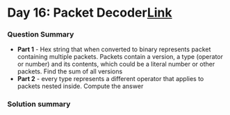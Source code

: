 # Day 16: Packet Decoder[Link](https://adventofcode.com/2021/day/16)

### Question Summary
- **Part 1** - Hex string that when converted to binary represents packet containing multiple packets. Packets contain a version, a type (operator or number) and its contents, which could be a literal number or other packets. Find the sum of all versions
- **Part 2** - every type represents a different operator that applies to packets nested inside. Compute the answer

### Solution summary 

